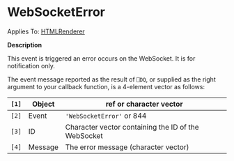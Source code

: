




<h1 class="heading"><span class="name">WebSocketError</span></h1>

Applies To: [HTMLRenderer](../a-z/htmlrenderer.md)


**Description**


This event is triggered an error occurs on the WebSocket.  It is for notification only.


The event message reported as the result of `⎕DQ`, or supplied as the right argument to your callback function, is a 4-element vector as follows:


| `[1]` | Object | ref or character vector |
| --- | --- | ---  |
| `[2]` | Event | `'WebSocketError'` or 844 |
| `[3]` | ID | Character vector containing the ID of the WebSocket |
| `[4]` | Message | The error message (character vector) |



